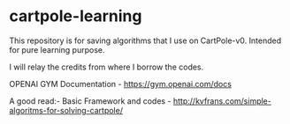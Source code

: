 # cartpole-learning
This repository is for saving algorithms that I use on CartPole-v0. Intended for pure learning purpose.

I will relay the credits from where I borrow the codes.

OPENAI GYM Documentation - https://gym.openai.com/docs

A good read:- 
Basic Framework and codes - http://kvfrans.com/simple-algoritms-for-solving-cartpole/
